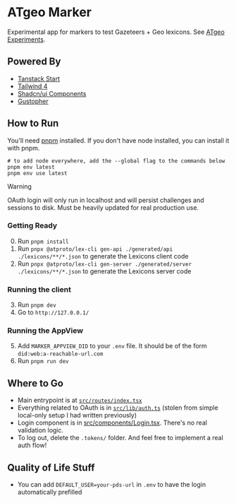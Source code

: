 # ATgeo Marker

Experimental app for markers to test Gazeteers + Geo lexicons. See [ATgeo
Experiments](https://wiki.atprotocol.community/en/working-groups/atgeo/experiments).

## Powered By

- [Tanstack Start](https://tanstack.com/start/latest)
- [Tailwind 4](https://tailwindcss.com/)
- [Shadcn/ui Components](https://ui.shadcn.com/docs)
- [Gustopher](https://wiki.atprotocol.community/en/wiki/reference/community/lore/gustopher)

## How to Run

You'll need [pnpm](https://pnpm.io/) installed.
If you don't have node installed, you can install it with pnpm.

```
# to add node everywhere, add the --global flag to the commands below
pnpm env latest
pnpm env use latest
```

> [!WARNING]
>
> OAuth login will only run in localhost and will persist challenges and
> sessions to disk. Must be heavily updated for real production use.

### Getting Ready

0. Run `pnpm install`
1. Run `pnpx @atproto/lex-cli gen-api ./generated/api ./lexicons/**/*.json` to generate the Lexicons client code
2. Run `pnpx @atproto/lex-cli gen-server ./generated/server ./lexicons/**/*.json` to generate the Lexicons server code

### Running the client

3. Run `pnpm dev`
4. Go to `http://127.0.0.1/`

### Running the AppView

5. Add `MARKER_APPVIEW_DID` to your `.env` file. It should be of the form `did:web:a-reachable-url.com`
6. Run `pnpm run dev`

## Where to Go

- Main entrypoint is at [`src/routes/index.tsx`](./src/routes/index.tsx)
- Everything related to OAuth is in [`src/lib/auth.ts`](./src/lib/auth.ts)
  (stolen from simple local-only setup I had written previously)
- Login component is in [src/components/Login.tsx](./src/components/Login.tsx).
  There's no real validation logic.
- To log out, delete the `.tokens/` folder. And feel free to implement a real
  auth flow!

## Quality of Life Stuff

- You can add `DEFAULT_USER=your-pds-url` in `.env` to have the login automatically prefilled
